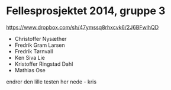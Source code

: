 Fellesprosjektet 2014, gruppe 3
===============================
https://www.dropbox.com/sh/47ymssq8rhxcvk6/2J6BFwlhQD

- Christoffer Nysæther
- Fredrik Gram Larsen
- Fredrik Tørnvall
- Ken Siva Lie
- Kristoffer Ringstad Dahl
- Mathias Ose

endrer den lille testen her nede - kris
